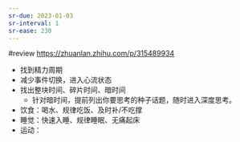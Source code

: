 ```yaml
---
sr-due: 2023-01-03
sr-interval: 1
sr-ease: 230
---
```


#review 
https://zhuanlan.zhihu.com/p/315489934
- 找到精力周期
- 减少事件切换，进入心流状态
- 找出整块时间、碎片时间、暗时间
	- 针对暗时间，提前列出你要思考的种子话题，随时进入深度思考。
- 饮食：喝水、规律吃饭、及时补/不吃撑
- 睡觉：快速入睡、规律睡眠、无痛起床
- 运动：